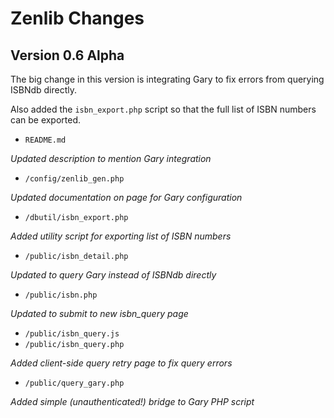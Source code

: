 # Zenlib Changes

## Version 0.6 Alpha

The big change in this version is integrating Gary to fix errors from querying ISBNdb directly.

Also added the `isbn_export.php` script so that the full list of ISBN numbers can be exported.

* `README.md`

_Updated description to mention Gary integration_

* `/config/zenlib_gen.php`

_Updated documentation on page for Gary configuration_

* `/dbutil/isbn_export.php`

_Added utility script for exporting list of ISBN numbers_

* `/public/isbn_detail.php`

_Updated to query Gary instead of ISBNdb directly_

* `/public/isbn.php`

_Updated to submit to new isbn_query page_

* `/public/isbn_query.js`
* `/public/isbn_query.php`

_Added client-side query retry page to fix query errors_

* `/public/query_gary.php`

_Added simple (unauthenticated!) bridge to Gary PHP script_
